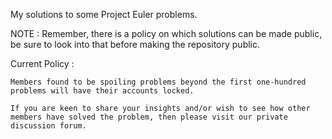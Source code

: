 My solutions to some Project Euler problems. 

NOTE : Remember, there is a policy on which solutions can be made public, be sure to look into that before making the repository public.

Current Policy : 

```
Members found to be spoiling problems beyond the first one-hundred problems will have their accounts locked.

If you are keen to share your insights and/or wish to see how other members have solved the problem, then please visit our private discussion forum.
```
